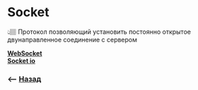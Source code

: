 # Socket
👆🏽 Протокол позволяющий установить постоянно открытое двунаправленное соединение с сервером

**<a href="./pages/web-socket/readme.md">WebSocket</a>**   
**<a href="./pages/socket-io/readme.md">Socket io</a>**

### ⟵ **<a href="../../readme.md">Назад</a>**